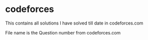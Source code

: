 # codeforces
This contains all solutions I have solved till date in codeforces.com

File name is the Question number from codeforces.com
